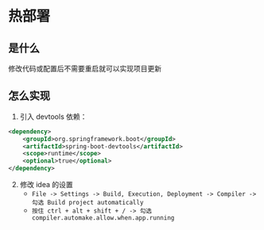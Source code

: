 # 热部署

## 是什么

修改代码或配置后不需要重启就可以实现项目更新

## 怎么实现

1. 引入 devtools 依赖：

```xml
<dependency>
    <groupId>org.springframework.boot</groupId>
    <artifactId>spring-boot-devtools</artifactId>
    <scope>runtime</scope>
    <optional>true</optional>
</dependency>
```

2. 修改 idea 的设置
   - `File -> Settings -> Build, Execution, Deployment -> Compiler -> 勾选 Build project automatically`
   - `按住 ctrl + alt + shift + / -> 勾选 compiler.automake.allow.when.app.running`

